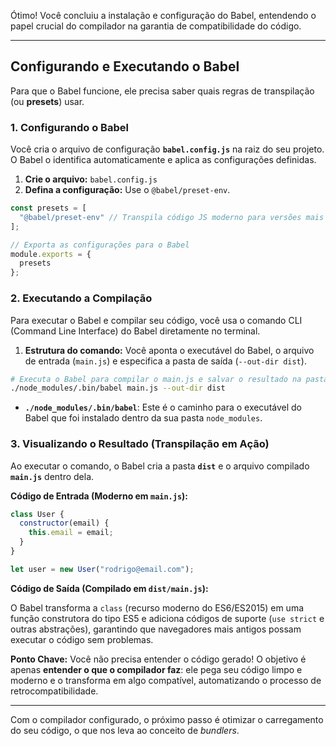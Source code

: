 Ótimo\! Você concluiu a instalação e configuração do Babel, entendendo o papel crucial do compilador na garantia de compatibilidade do código.

-----

## Configurando e Executando o Babel

Para que o Babel funcione, ele precisa saber quais regras de transpilação (ou **presets**) usar.

### 1\. Configurando o Babel

Você cria o arquivo de configuração **`babel.config.js`** na raiz do seu projeto. O Babel o identifica automaticamente e aplica as configurações definidas.

1.  **Crie o arquivo:** `babel.config.js`
2.  **Defina a configuração:** Use o `@babel/preset-env`.

<!-- end list -->

```javascript
const presets = [
  "@babel/preset-env" // Transpila código JS moderno para versões mais compatíveis (Ex: ES5).
];

// Exporta as configurações para o Babel
module.exports = {
  presets
};
```

### 2\. Executando a Compilação

Para executar o Babel e compilar seu código, você usa o comando CLI (Command Line Interface) do Babel diretamente no terminal.

1.  **Estrutura do comando:** Você aponta o executável do Babel, o arquivo de entrada (`main.js`) e especifica a pasta de saída (`--out-dir dist`).

<!-- end list -->

```bash
# Executa o Babel para compilar o main.js e salvar o resultado na pasta dist
./node_modules/.bin/babel main.js --out-dir dist
```

  * **`./node_modules/.bin/babel`**: Este é o caminho para o executável do Babel que foi instalado dentro da sua pasta `node_modules`.

### 3\. Visualizando o Resultado (Transpilação em Ação)

Ao executar o comando, o Babel cria a pasta **`dist`** e o arquivo compilado **`main.js`** dentro dela.

**Código de Entrada (Moderno em `main.js`):**

```javascript
class User {
  constructor(email) {
    this.email = email;
  }
}

let user = new User("rodrigo@email.com");
```

**Código de Saída (Compilado em `dist/main.js`):**

O Babel transforma a `class` (recurso moderno do ES6/ES2015) em uma função construtora do tipo ES5 e adiciona códigos de suporte (`use strict` e outras abstrações), garantindo que navegadores mais antigos possam executar o código sem problemas.

**Ponto Chave:** Você não precisa entender o código gerado\! O objetivo é apenas **entender o que o compilador faz**: ele pega seu código limpo e moderno e o transforma em algo compatível, automatizando o processo de retrocompatibilidade.

-----

Com o compilador configurado, o próximo passo é otimizar o carregamento do seu código, o que nos leva ao conceito de *bundlers*.
